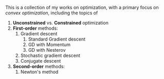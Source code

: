 This is a collection of my works on optimization, with a primary focus on *convex optimization*, including the topics of

1.  __Unconstrained__ vs. __Constrained__ optimization
2.  __First-order__ methods:
    1.  Gradient descent
        1.  Standard Gradient descent
        2.  GD with Momentum
        3.  GD with Nesterov
    2.  Stochastic gradient descent
    3.  Conjugate descent
3.  __Second-order__ methods:
    1.  Newton's method
